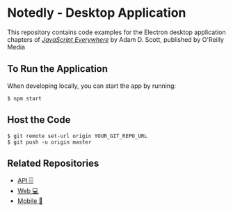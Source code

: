 

# Notedly - Desktop Application

This repository contains code examples for the Electron desktop application chapters of [_JavaScript Everywhere_](https://www.jseverywhere.io/) by Adam D. Scott, published by O'Reilly Media

## To Run the Application

When developing locally, you can start the app by running:

```shell
$ npm start
```

## Host the Code

```shell
$ git remote set-url origin YOUR_GIT_REPO_URL
$ git push -u origin master
```

## Related Repositories

- [API 🗄️ ](https://github.com/Hein-HtetSan/api)
- [Web 💻 ](https://github.com/Hein-HtetSan/web)
- [Mobile 🤳](https://github.com/Hein-HtetSan/mobile)

